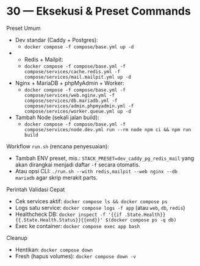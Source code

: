 # 30 — Eksekusi & Preset Commands

Preset Umum
- Dev standar (Caddy + Postgres):
  - `docker compose -f compose/base.yml up -d`
- + Redis + Mailpit:
  - `docker compose -f compose/base.yml -f compose/services/cache.redis.yml -f compose/services/mail.mailpit.yml up -d`
- Nginx + MariaDB + phpMyAdmin + Worker:
  - `docker compose -f compose/base.yml -f compose/services/web.nginx.yml -f compose/services/db.mariadb.yml -f compose/services/admin.phpmyadmin.yml -f compose/services/worker.queue.yml up -d`
- Tambah Node (sekali jalan build):
  - `docker compose -f compose/base.yml -f compose/services/node.dev.yml run --rm node npm ci && npm run build`

Workflow `run.sh` (rencana penyesuaian):
- Tambah ENV preset, mis.: `STACK_PRESET=dev_caddy_pg_redis_mail` yang akan dirangkai menjadi daftar `-f` secara otomatis.
- Atau opsi CLI: `./run.sh --with redis,mailpit --web nginx --db mariadb` agar skrip merakit parts.

Perintah Validasi Cepat
- Cek services aktif: `docker compose ls && docker compose ps`
- Logs satu service: `docker compose logs -f app` (atau `web`, `db`, `redis`)
- Healthcheck DB: `docker inspect -f '{{if .State.Health}}{{.State.Health.Status}}{{end}}' $(docker compose ps -q db)`
- Exec ke container: `docker compose exec app bash`

Cleanup
- Hentikan: `docker compose down`
- Fresh (hapus volumes): `docker compose down -v`

